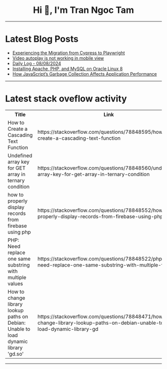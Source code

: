 <h1 align="center">Hi 👋, I'm Tran Ngoc Tam</h1>

---

# Latest Blog Posts 
<!-- BLOG-POST-LIST:START -->
- [Experiencing the Migration from Cypress to Playwright](https://dev.to/rodik/experiencing-the-migration-from-cypress-to-playwright-2e24)
- [Video autoplay is not working in mobile view](https://dev.to/sruthirose/video-autoplay-is-not-working-in-mobile-view-iif)
- [Daily Log - 08/08/2024](https://dev.to/makkawai/daily-log-08082024-4chd)
- [Installing Apache, PHP, and MySQL on Oracle Linux 8](https://dev.to/nhisyamj/installing-apache-php-and-mysql-on-oracle-linux-8-3j7m)
- [How JavaScript’s Garbage Collection Affects Application Performance](https://dev.to/rigalpatel001/how-javascripts-garbage-collection-affects-application-performance-4k6j)
<!-- BLOG-POST-LIST:END -->

---

# Latest stack oveflow activity
<table>
  <tr><th>Title</th><th>Link</th></tr>
  <!-- STACKOVERFLOW:START --><tr><td>How to Create a Cascading Text Function</td><td>https://stackoverflow.com/questions/78848595/how-to-create-a-cascading-text-function</td></tr><tr><td>Undefined array key for GET array in ternary condition</td><td>https://stackoverflow.com/questions/78848560/undefined-array-key-for-get-array-in-ternary-condition</td></tr><tr><td>how to properly display records from firebase using php</td><td>https://stackoverflow.com/questions/78848552/how-to-properly-display-records-from-firebase-using-php</td></tr><tr><td>PHP: Need replace one same substring with multiple values</td><td>https://stackoverflow.com/questions/78848522/php-need-replace-one-same-substring-with-multiple-values</td></tr><tr><td>How to change library lookup paths on Debian: Unable to load dynamic library &#39;gd.so&#39;</td><td>https://stackoverflow.com/questions/78848471/how-to-change-library-lookup-paths-on-debian-unable-to-load-dynamic-library-gd</td></tr><!-- STACKOVERFLOW:END -->
</table>

---


